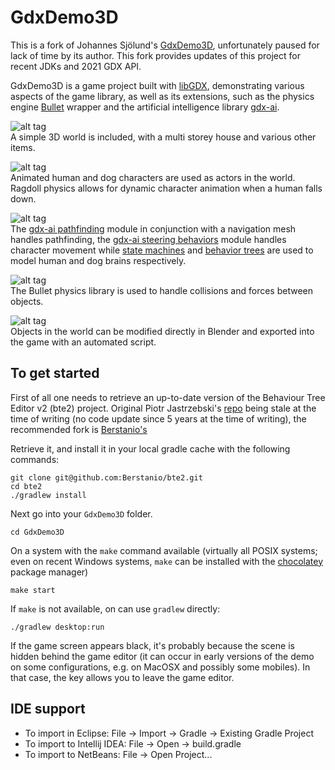 # GdxDemo3D #

This is a fork of Johannes Sjölund's [GdxDemo3D](https://github.com/jsjolund/GdxDemo3D), unfortunately paused for lack of time by its author.
This fork provides updates of this project for recent JDKs and 2021 GDX API.

GdxDemo3D is a game project built with [libGDX](https://github.com/libgdx), demonstrating various aspects of the game library, as well as its extensions, such as the physics engine [Bullet](http://bulletphysics.org/) wrapper and the artificial intelligence library [gdx-ai](https://github.com/libgdx/gdx-ai).

![alt tag](http://i.imgur.com/PWFlcWhl.png)  
A simple 3D world is included, with a multi storey house and various other items.

![alt tag](http://i.imgur.com/phUkbRGl.png)  
Animated human and dog characters are used as actors in the world. Ragdoll physics allows for dynamic character animation when a human falls down.

![alt tag](http://i.imgur.com/Vqr1s9wl.png)  
The [gdx-ai pathfinding](https://github.com/libgdx/gdx-ai/wiki/Pathfinding) module in conjunction with a navigation mesh handles pathfinding, the [gdx-ai steering behaviors](https://github.com/libgdx/gdx-ai/wiki/Steering-Behaviors) module handles character movement while [state machines](https://github.com/libgdx/gdx-ai/wiki/State-Machine) and [behavior trees](https://github.com/libgdx/gdx-ai/wiki/Behavior-Trees) are used to model human and dog brains respectively.

![alt tag](http://i.imgur.com/P0e1FHVl.png)  
The Bullet physics library is used to handle collisions and forces between objects.

![alt tag](http://i.imgur.com/Sq903YGl.png)  
Objects in the world can be modified directly in Blender and exported into the game with an automated script.

## To get started ##

First of all one needs to retrieve an up-to-date version of the Behaviour Tree Editor v2 (bte2) project.
Original Piotr Jastrzebski's [repo](https://github.com/piotr-j/bte2) being stale at the time of writing (no code update since 5 years at the time of writing),
the recommended fork is [Berstanio's](https://github.com/Berstanio/bte2)

Retrieve it, and install it in your local gradle cache with the following commands:

```
git clone git@github.com:Berstanio/bte2.git
cd bte2
./gradlew install
```

Next go into your `GdxDemo3D` folder.
```
cd GdxDemo3D
```

On a system with the `make` command available (virtually all POSIX systems; even on recent Windows systems, `make` can be installed
with the [chocolatey](https://chocolatey.org/) package manager)
```
make start
```

If `make` is not available, on can use `gradlew` directly:
```
./gradlew desktop:run
```

If the game screen appears black, it's probably because the scene is hidden behind the game editor (it can occur
in early versions of the demo on some configurations, e.g. on MacOSX and possibly some mobiles).
In that case, the <ESC> key allows you to leave the game editor.

## IDE support ##

- To import in Eclipse: File -> Import -> Gradle -> Existing Gradle Project
- To import to Intellij IDEA: File -> Open -> build.gradle
- To import to NetBeans: File -> Open Project...
